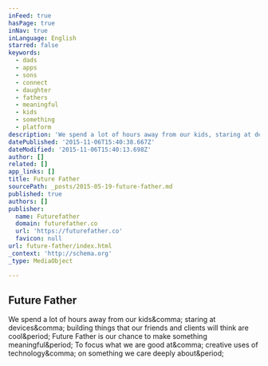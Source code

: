 ```yaml
---
inFeed: true
hasPage: true
inNav: true
inLanguage: English
starred: false
keywords:
  - dads
  - apps
  - sons
  - connect
  - daughter
  - fathers
  - meaningful
  - kids
  - something
  - platform
description: 'We spend a lot of hours away from our kids, staring at devices, building things that our friends and clients will think are cool. Future Father is our chance to make something meaningful. To focus what we are good at, creative uses of technology, on something we care deeply about.'
datePublished: '2015-11-06T15:40:38.667Z'
dateModified: '2015-11-06T15:40:13.698Z'
author: []
related: []
app_links: []
title: Future Father
sourcePath: _posts/2015-05-19-future-father.md
published: true
authors: []
publisher:
  name: Futurefather
  domain: futurefather.co
  url: 'https://futurefather.co'
  favicon: null
url: future-father/index.html
_context: 'http://schema.org'
_type: MediaObject

---
```

<article style=""><h1>Future Father</h1><p>We spend a lot of hours away from our kids&amp;comma; staring at devices&amp;comma; building things that our friends and clients will think are cool&amp;period; Future Father is our chance to make something meaningful&amp;period; To focus what we are good at&amp;comma; creative uses of technology&amp;comma; on something we care deeply about&amp;period;</p></article>